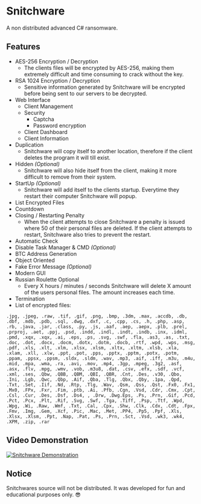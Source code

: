 # Snitchware
A non distributed advanced C# ransomware.

## Features
- AES-256 Encryption / Decryption
  - The clients files will be encrypted by AES-256, making them extremely difficult and time consuming to crack without the key.
- RSA 1024 Encryption / Decryption
  - Sensitive information generated by Snitchware will be encrypted before being sent to our servers to be decrypted.
- Web Interface
  - Client Management
  - Security
    - Captcha
    - Password encryption
  - Client Dashboard
  - Client Information
- Duplication
  - Snitchware will copy itself to another location, therefore if the client deletes the program it will till exist.
- Hidden *(Optional)*
  - Snitchware will also hide itself from the client, making it more difficult to remove from their system.
- StartUp *(Optional)*
  - Snitchware will add itself to the clients startup. Everytime they restart their computer Snitchware will popup.
- List Encrypted Files
- Countdown
- Closing / Restarting Penalty
  - When the client attempts to close Snitchware a penalty is issued where 50 of their personal files are deleted. If the client attempts to restart, Snitchware also tries to prevent the restart.
- Automatic Check
- Disable Task Manager & CMD *(Optional)*
- BTC Address Generation
- Object Oriented
- Fake Error Message *(Optional)*
- Modern GUI
- Russian Roulette Optional
  - Every X hours / minutes / seconds Snitchware will delete X amount of the users personal files. The amount increases each time.
- Termination
- List of encrypted files:
```
.jpg, .jpeg, .raw, .tif, .gif, .png, .bmp, .3dm, .max, .accdb, .db, .dbf, .mdb, .pdb, .sql, .dwg, .dxf, .c, .cpp, .cs, .h, .php, .asp, .rb, .java, .jar, .class, .py, .js, .aaf, .aep, .aepx, .plb, .prel, .prproj, .aet, .ppj, .psd, .indd, .indl, .indt, .indb, .inx, .idml, .pmd, .xqx, .xqx, .ai, .eps, .ps, .svg, .swf, .fla, .as3, .as, .txt, .doc, .dot, .docx, .docm, .dotx, .dotm, .docb, .rtf, .wpd, .wps, .msg, .pdf, .xls, .xlt, .xlm, .xlsx, .xlsm, .xltx, .xltm, .xlsb, .xla, .xlam, .xll, .xlw, .ppt, .pot, .pps, .pptx, .pptm, .potx, .potm, .ppam, .ppsx, .ppsm, .sldx, .sldm, .wav, .mp3, .aif, .iff, .m3u, .m4u, .mid, .mpa, .wma, .ra, .avi, .mov, .mp4, .3gp, .mpeg, .3g2, .asf, .asx, .flv, .mpg, .wmv, .vob, .m3u8, .dat, .csv, .efx, .sdf, .vcf, .xml, .ses, .Qbw, .QBB, .QBM, .QBI, .QBR, .Cnt, .Des, .v30, .Qbo, .Ini, .Lgb, .Qwc, .Qbp, .Aif, .Qba, .Tlg, .Qbx, .Qby, .1pa, .Qpd, .Txt, .Set, .Iif, .Nd, .Rtp, .Tlg, .Wav, .Qsm, .Qss, .Qst, .Fx0, .Fx1, .Mx0, .FPx, .Fxr, .Fim, .ptb, .Ai, .Pfb, .Cgn, .Vsd, .Cdr, .Cmx, .Cpt, .Csl, .Cur, .Des, .Dsf, .Ds4, , .Drw, .Dwg.Eps, .Ps, .Prn, .Gif, .Pcd, .Pct, .Pcx, .Plt, .Rif, .Svg, .Swf, .Tga, .Tiff, .Psp, .Ttf, .Wpd, .Wpg, .Wi, .Raw, .Wmf, .Txt, .Cal, .Cpx, .Shw, .Clk, .Cdx, .Cdt, .Fpx, .Fmv, .Img, .Gem, .Xcf, .Pic, .Mac, .Met, .PP4, .Pp5, .Ppf, .Xls, .Xlsx, .Xlsm, .Ppt, .Nap, .Pat, .Ps, .Prn, .Sct, .Vsd, .wk3, .wk4, .XPM, .zip, .rar
```

## Video Demonstration
[![Snitchware Demonstration](https://i.imgur.com/1alV1ox.png)](https://sendvid.com/opam231c)

## Notice
Snitchwares source will not be distributed. It was developed for fun and educational purposes only. :sunglasses:
